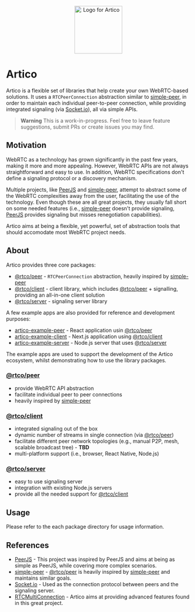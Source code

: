 <p align="center">
  <picture>
  <source media="(prefers-color-scheme: dark)" srcset="https://github.com/matallui/artico/blob/99445e6aaba516abc69ac9c1c8bf32e80c067815/assets/artico-logo-circle.png">
  <img src="https://github.com/matallui/artico/blob/99445e6aaba516abc69ac9c1c8bf32e80c067815/assets/artico-logo-circle.png" width="130" alt="Logo for Artico">
</picture>
</p>

# Artico

Artico is a flexible set of libraries that help create your own WebRTC-based solutions.
It uses a `RTCPeerConnection` abstraction similar to [simple-peer], in order to maintain each individual peer-to-peer connection, while providing integrated signaling (via [Socket.io]), all via simple APIs.

> **Warning**
> This is a work-in-progress. Feel free to leave feature suggestions, submit PRs or create issues you may find.

## Motivation

WebRTC as a technology has grown significantly in the past few years, making it more and more appealing.
However, WebRTC APIs are not always straightforward and easy to use. In addition, WebRTC specifications don't define a signaling protocol or a discovery mechanism.

Multiple projects, like [PeerJS] and [simple-peer], attempt to abstract some of the WebRTC complexities away from the user, facilitating the use of the technology.
Even though these are all great projects, they usually fall short on some needed features (i.e., [simple-peer] doesn't provide signaling, [PeerJS] provides signaling but misses renegotiation capabilities).

Artico aims at being a flexible, yet powerful, set of abstraction tools that should accomodate most WebRTC project needs.

## About

Artico provides three core packages:

- [@rtco/peer] - `RTCPeerConnection` abstraction, heavily inspired by [simple-peer]
- [@rtco/client] - client library, which includes [@rtco/peer] + signalling, providing an all-in-one client solution
- [@rtco/server] - signaling server library

A few example apps are also provided for reference and development purposes:

- [artico-example-peer] - React application usin [@rtco/peer]
- [artico-example-client] - Next.js application using [@rtco/client]
- [artico-example-server] - Node.js server that uses [@rtco/server]

The example apps are used to support the development of the Artico ecosystem, whilst demonstrating how to use the library packages.

### [@rtco/peer](packages/peer)

- provide WebRTC API abstraction
- facilitate individual peer to peer connections
- heavily inspired by [simple-peer]

### [@rtco/client](packages/client)

- integrated signaling out of the box
- dynamic number of streams in single connection (via [@rtco/peer])
- facilitate different peer network topologies (e.g., manual P2P, mesh, scalable broadcast tree) - **TBD**
- multi-platform support (i.e., browser, React Native, Node.js)

### [@rtco/server](packages/server)

- easy to use signaling server
- integration with existing Node.js servers
- provide all the needed support for [@rtco/client]

## Usage

Please refer to the each package directory for usage information.

## References

- [PeerJS] - This project was inspired by PeerJS and aims at being as simple as PeerJS, while covering more complex scenarios.
- [simple-peer] - [@rtco/peer] is heavily inspired by [simple-peer] and maintains similar goals.
- [Socket.io] - Used as the connection protocol between peers and the signaling server.
- [RTCMultiConnection] - Artico aims at providing advanced features found in this great project.

[simple-peer]: https://github.com/feross/simple-peer
[Socket.io]: https://socket.io
[PeerJS]: https://peerjs.com
[RTCMultiConnection]: https://github.com/muaz-khan/RTCMultiConnection
[@rtco/peer]: packages/peer
[@rtco/client]: packages/client
[@rtco/server]: packages/server
[artico-example-peer]: examples/peer
[artico-example-client]: examples/client
[artico-example-server]: examples/server
